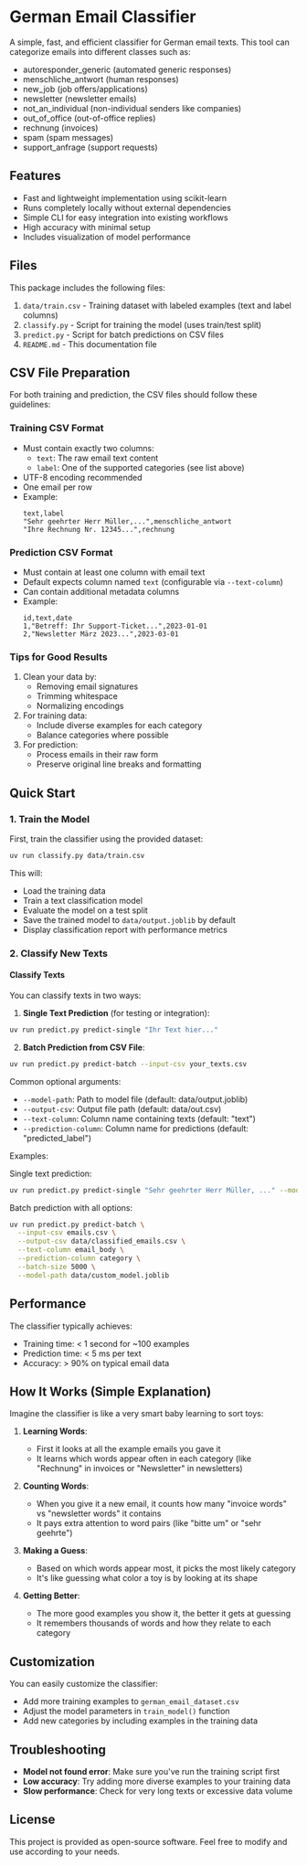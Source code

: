 # German Email Classifier

A simple, fast, and efficient classifier for German email texts. This tool can categorize emails into different classes such as:

- autoresponder_generic (automated generic responses)
- menschliche_antwort (human responses)
- new_job (job offers/applications)
- newsletter (newsletter emails)
- not_an_individual (non-individual senders like companies)
- out_of_office (out-of-office replies)
- rechnung (invoices)
- spam (spam messages)
- support_anfrage (support requests)

## Features

- Fast and lightweight implementation using scikit-learn
- Runs completely locally without external dependencies
- Simple CLI for easy integration into existing workflows
- High accuracy with minimal setup
- Includes visualization of model performance

## Files

This package includes the following files:

1. `data/train.csv` - Training dataset with labeled examples (text and label columns)
2. `classify.py` - Script for training the model (uses train/test split)
3. `predict.py` - Script for batch predictions on CSV files
4. `README.md` - This documentation file

## CSV File Preparation

For both training and prediction, the CSV files should follow these guidelines:

### Training CSV Format
- Must contain exactly two columns:
  - `text`: The raw email text content
  - `label`: One of the supported categories (see list above)
- UTF-8 encoding recommended
- One email per row
- Example:
  ```csv
  text,label
  "Sehr geehrter Herr Müller,...",menschliche_antwort
  "Ihre Rechnung Nr. 12345...",rechnung
  ```

### Prediction CSV Format
- Must contain at least one column with email text
- Default expects column named `text` (configurable via `--text-column`)
- Can contain additional metadata columns
- Example:
  ```csv
  id,text,date
  1,"Betreff: Ihr Support-Ticket...",2023-01-01
  2,"Newsletter März 2023...",2023-03-01
  ```

### Tips for Good Results
1. Clean your data by:
   - Removing email signatures
   - Trimming whitespace
   - Normalizing encodings
2. For training data:
   - Include diverse examples for each category
   - Balance categories where possible
3. For prediction:
   - Process emails in their raw form
   - Preserve original line breaks and formatting

## Quick Start

### 1. Train the Model

First, train the classifier using the provided dataset:

```bash
uv run classify.py data/train.csv
```

This will:
- Load the training data
- Train a text classification model
- Evaluate the model on a test split
- Save the trained model to `data/output.joblib` by default
- Display classification report with performance metrics

### 2. Classify New Texts

#### Classify Texts

You can classify texts in two ways:

1. **Single Text Prediction** (for testing or integration):
```bash
uv run predict.py predict-single "Ihr Text hier..."
```

2. **Batch Prediction from CSV File**:
```bash
uv run predict.py predict-batch --input-csv your_texts.csv
```

Common optional arguments:
- `--model-path`: Path to model file (default: data/output.joblib)
- `--output-csv`: Output file path (default: data/out.csv)
- `--text-column`: Column name containing texts (default: "text")
- `--prediction-column`: Column name for predictions (default: "predicted_label")

Examples:

Single text prediction:
```bash
uv run predict.py predict-single "Sehr geehrter Herr Müller, ..." --model-path data/custom_model.joblib
```

Batch prediction with all options:
```bash
uv run predict.py predict-batch \
  --input-csv emails.csv \
  --output-csv data/classified_emails.csv \
  --text-column email_body \
  --prediction-column category \
  --batch-size 5000 \
  --model-path data/custom_model.joblib
```

## Performance

The classifier typically achieves:
- Training time: < 1 second for ~100 examples
- Prediction time: < 5 ms per text
- Accuracy: > 90% on typical email data

## How It Works (Simple Explanation)

Imagine the classifier is like a very smart baby learning to sort toys:

1. **Learning Words**:
   - First it looks at all the example emails you gave it
   - It learns which words appear often in each category (like "Rechnung" in invoices or "Newsletter" in newsletters)

2. **Counting Words**:
   - When you give it a new email, it counts how many "invoice words" vs "newsletter words" it contains
   - It pays extra attention to word pairs (like "bitte um" or "sehr geehrte")

3. **Making a Guess**:
   - Based on which words appear most, it picks the most likely category
   - It's like guessing what color a toy is by looking at its shape

4. **Getting Better**:
   - The more good examples you show it, the better it gets at guessing
   - It remembers thousands of words and how they relate to each category

## Customization

You can easily customize the classifier:

- Add more training examples to `german_email_dataset.csv`
- Adjust the model parameters in `train_model()` function
- Add new categories by including examples in the training data

## Troubleshooting

- **Model not found error**: Make sure you've run the training script first
- **Low accuracy**: Try adding more diverse examples to your training data
- **Slow performance**: Check for very long texts or excessive data volume

## License

This project is provided as open-source software. Feel free to modify and use according to your needs.
